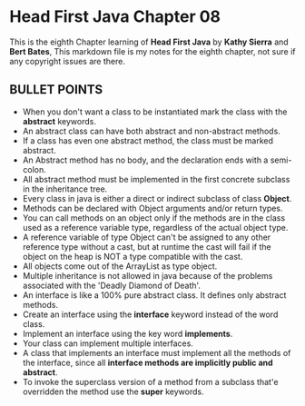Head First Java Chapter 08
=
This is the eighth Chapter learning of **Head First Java** by **Kathy Sierra** and **Bert Bates**, 
This markdown file is my notes for the eighth chapter, not sure if any copyright issues are there.

BULLET POINTS
-
* When you don't want a class to be instantiated mark the class with the **abstract** keywords.
* An abstract class can have both abstract and non-abstract methods.
* If a class has even one abstract method, the class must be marked abstract.
* An Abstract method has no body, and the declaration ends with a semi-colon.
* All abstract method must be implemented in the first concrete subclass in the inheritance tree.
* Every class in java is either a direct or indirect subclass of class **Object**.
* Methods can be declared with Object arguments and/or return types.
* You can call methods on an object only if the methods are in the class used as a reference variable type, regardless
of the actual object type.
* A reference variable of type Object can't be assigned to any other reference type without a cast, but at runtime
the cast will fail if the object on the heap is NOT a type compatible with the cast.
* All objects come out of the ArrayList<object> as type object.
* Multiple inheritance is not allowed in java because of the problems associated with the 'Deadly Diamond of Death'.
* An interface is like a 100% pure abstract class. It defines only abstract methods.
* Create an interface using the **interface** keyword instead of the word class.
* Implement an interface using the key word **implements**.
* Your class can implement multiple interfaces.
* A class that implements an interface must implement all the methods of the interface, since all **interface methods
are implicitly public and abstract**.
* To invoke the superclass version of a method from a subclass that'e overridden the method use the **super** keywords.